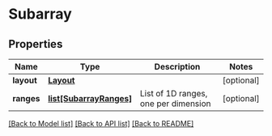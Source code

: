 # Subarray

## Properties
Name | Type | Description | Notes
------------ | ------------- | ------------- | -------------
**layout** | [**Layout**](Layout.md) |  | [optional] 
**ranges** | [**list[SubarrayRanges]**](SubarrayRanges.md) | List of 1D ranges, one per dimension | [optional] 

[[Back to Model list]](../README.md#documentation-for-models) [[Back to API list]](../README.md#documentation-for-api-endpoints) [[Back to README]](../README.md)


